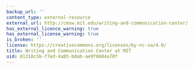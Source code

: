 ```yaml
---
backup_url: ''
content_type: external-resource
external_url: http://cmsw.mit.edu/writing-and-communication-center/
has_external_licence_warning: true
has_external_license_warning: true
is_broken: ''
license: https://creativecommons.org/licenses/by-nc-sa/4.0/
title: Writing and Communication Center at MIT
uid: 01310c5b-f7ed-4a85-b8ab-ae9f8684a70f
---
```

